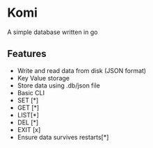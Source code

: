 # Komi

A simple database written in go

## Features
- Write and read data from disk (JSON format)
- Key Value storage
- Store data using .db/json file
- Basic CLI
- SET [*]
- GET [*]
- LIST[*]
- DEL [*]
- EXIT [x]
- Ensure data survives restarts[*]

